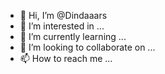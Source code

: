 - 👋 Hi, I’m @Dindaaars
- 👀 I’m interested in ...
- 🌱 I’m currently learning ...
- 💞️ I’m looking to collaborate on ...
- 📫 How to reach me ...

<!---
Dindaaars/Dindaaars is a ✨ special ✨ repository because its `README.md` (this file) appears on your GitHub profile.
You can click the Preview link to take a look at your changes.
--->
